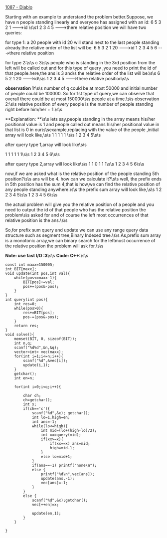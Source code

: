 [1087 - Diablo](http://lightoj.com/volume_showproblem.php?problem=1087)

Starting with an example to understand the problem better.Suppose, we have n people standing linearly and everyone has assigned with an id:
6 5 3 2 1 --->id
\s\s1 2 3 4 5 --->there relative position
we will have two queries:

for type 1:
a 20
people with id 20 will stand next to the last people standing already.the relative order of the list will be:
6 5 3 2 1 20 --->id
1 2 3 4 5 6  --->there relative position

for type 2:\s\s
c 3\s\s
people who is standing in the 3rd position from the left will be called out and for this type of query ,you need to print the id of that people.here,the ans is 3 and\s the relative order of the list will be:\s\s
6 5 2 1 20 --->id\s\s
1 2 3 4 5  --->there relative position\s\s

**observation 1:**\s\s
number of q could be at most 50000 and initial number of people could be 100000. So for 1st type of query,we can observe that overall there could be at most 150000\s\s people at a time.\s\s
observation 2:\s\s
relative position of every people is the number of people standing right before him/her + 1.\s\s

**Explanation: **\s\s
lets say,people standing in the array means his/her positional value is 1 and people called out means his/her positional value in that list is 0 in our\s\sexample,replacing with the value of the people ,initial array will look like,\s\s
1 1 1 1 1 \s\s
1 2 3 4 5\s\s

after query type 1,array will look like\s\s

1 1 1 1 1 1\s\s
1 2 3 4 5 6\s\s

after query type 2,array will look like\s\s
1 1 0 1 1 1\s\s
1 2 3 4 5 6\s\s


now,if we are asked what is the relative position of the people standing 5th position?\s\s
ans will be 4. how can we calculate it?\s\s
well, the prefix ends in 5th position has the sum 4,that is how,we can find the relative position of any people standing anywhere.\s\s
the prefix sum array will look like,\s\s
1 2 2 3 4 5\s\s
1 2 3 4 5 6\s\s

the actual problem will give you the relative position of a people and you need to output the id of that people who has the relative position the problem\s\s
asked for and of course the left most occurrences of that relative position is the ans.\s\s

So,for prefix sum query and update we can use any range query data structure such as segment tree,Binary Indexed tree.\s\s
As,prefix sum array is a monotonic array,we can binary search for the leftmost occurrence of the relative position the problem will ask for.\s\s

**Note: use fast I/O :3**\s\s
**Code: C++:**\s\s

	const int maxx=150005;
	int BIT[maxx];
	void update(int pos,int val){
	    while(pos<=maxx-1){
	        BIT[pos]+=val;
	        pos+=(pos&-pos);
	    }
	}
	int query(int pos){
	    int res=0;
	    while(pos>0){
	        res+=BIT[pos];
	        pos-=(pos&-pos);
	    }
	    return res;
	}
	void solve(){
	    memset(BIT, 0, sizeof(BIT));
	    int n,q;
	    scanf("%d%d",&n,&q);
	    vector<int> vec(maxx);
	    for(int i=1;i<=n;i++){
	        scanf("%d",&vec[i]);
	        update(i,1);
	    }
	    getchar();
		int en=n;
	
	    for(int i=0;i<q;i++){
	
	        char ch;
	        ch=getchar();
	        int x;
	        if(ch=='c'){
	            scanf("%d",&x); getchar();
	            int lo=1,high=en;
	            int ans=-1;
	            while(lo<=high){
	                int mid=(lo+(high-lo)/2);
	                int xx=query(mid);
	                if(xx>=x){
	                    if(xx==x) ans=mid;
	                    high=mid-1;
	                }
	                else lo=mid+1;
	            }
	            if(ans==-1) printf("none\n");
	            else {
	                printf("%d\n",vec[ans]);
	                update(ans,-1);
	                vec[ans]=-1;	
	            }
	        }
	        else {
	            scanf("%d",&x);getchar();
	            vec[++en]=x;
	
	            update(en,1);
	        }
	    }
	
	}